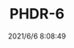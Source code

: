 ﻿---
layout: post 
title: PHDR-6
tags: PHD
categories: housing-terminal
overview: 
series: 
part_number: 0569-1
thumb_img: 
small_img: static/202106/569-20210606.jpg
date: 2021/6/6 8:08:49
---



